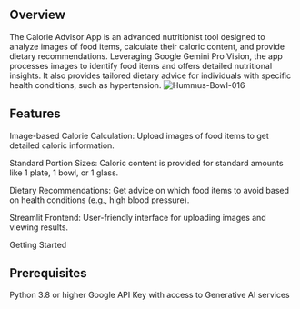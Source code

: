 ## Overview
The Calorie Advisor App is an advanced nutritionist tool designed to analyze images of food items, calculate their caloric content, and provide dietary recommendations. Leveraging Google Gemini Pro Vision, the app processes images to identify food items and offers detailed nutritional insights. It also provides tailored dietary advice for individuals with specific health conditions, such as hypertension.
![Hummus-Bowl-016](https://github.com/sabitendu/Calorie-and-Nutrition-Advisor-of-a-meal-by-genai/assets/117887431/172cdad4-b062-4f87-90d4-0b1f1375aadc)

## Features
Image-based Calorie Calculation: Upload images of food items to get detailed caloric information.

Standard Portion Sizes: Caloric content is provided for standard amounts like 1 plate, 1 bowl, or 1 glass.

Dietary Recommendations: Get advice on which food items to avoid based on health conditions (e.g., high blood pressure).

Streamlit Frontend: User-friendly interface for uploading images and viewing results.

Getting Started
## Prerequisites
Python 3.8 or higher
Google API Key with access to Generative AI services

